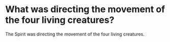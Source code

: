 # What was directing the movement of the four living creatures?

The Spirit was directing the movement of the four living creatures.
